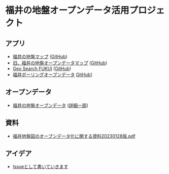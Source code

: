 # 福井の地盤オープンデータ活用プロジェクト

## アプリ

- [福井の地盤マップ](https://geofukui.github.io/jiban-map/)  ([GitHub](https://github.com/geofukui/jiban-map))
- [旧、福井の地盤オープンデータマップ](https://geofukui.github.io/jiban-opendata/boring.html)  ([GitHub](https://github.com/geofukui/jiban-opendata))
- [Geo Search FUKUI](https://geofukui.github.io/Geo-Search-FUKUI/) ([GitHub](https://github.com/geofukui/Geo-Search-FUKUI))
- [福井ボーリングオープンデータ](https://geofukui.github.io/jiban-download-center/boring.html) [GitHub](https://github.com/GeoFUKUI/jiban-download-center)]

## オープンデータ

- [福井の地盤オープンデータ](https://github.com/geofukui/jiban-opendata) ([詳細一部](https://github.com/geofukui/jiban-opendata-detail-sample))

## 資料

- [福井地盤図のオープンデータ化に関する資料20230128版.pdf](https://github.com/GeoFUKUI/idea/blob/main/%E7%A6%8F%E4%BA%95%E5%9C%B0%E7%9B%A4%E5%9B%B3%E3%81%AE%E3%82%AA%E3%83%BC%E3%83%97%E3%83%B3%E3%83%87%E3%83%BC%E3%82%BF%E5%8C%96%E3%81%AB%E9%96%A2%E3%81%99%E3%82%8B%E8%B3%87%E6%96%9920230128%E7%89%88.pdf)

## アイデア

- [Issueとして書いていきます](https://github.com/GeoFUKUI/idea/issues)
